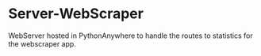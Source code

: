 # Server-WebScraper
WebServer hosted in PythonAnywhere to handle the routes to statistics for the webscraper app.
